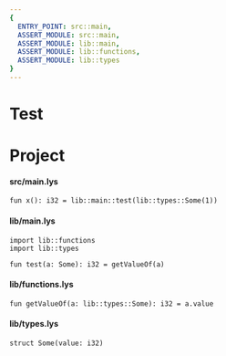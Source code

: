 ```yaml
---
{
  ENTRY_POINT: src::main,
  ASSERT_MODULE: src::main,
  ASSERT_MODULE: lib::main,
  ASSERT_MODULE: lib::functions,
  ASSERT_MODULE: lib::types
}
---
```


# Test

# Project

#### src/main.lys

```lys
fun x(): i32 = lib::main::test(lib::types::Some(1))
```

#### lib/main.lys

```lys
import lib::functions
import lib::types

fun test(a: Some): i32 = getValueOf(a)
```

#### lib/functions.lys

```lys
fun getValueOf(a: lib::types::Some): i32 = a.value
```

#### lib/types.lys

```lys
struct Some(value: i32)
```
